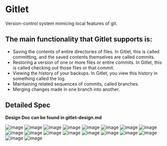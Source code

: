 # Gitlet
Version-control system mimicing local features of git.

## The main functionality that Gitlet supports is:

- Saving the contents of entire directories of files. In Gitlet, this is called committing, and the saved contents themselves are called commits.
- Restoring a version of one or more files or entire commits. In Gitlet, this is called checking out those files or that commit.
- Viewing the history of your backups. In Gitlet, you view this history in something called the log.
- Maintaining related sequences of commits, called branches.
- Merging changes made in one branch into another.

## Detailed Spec

**Design Doc can be found in gitlet-design.md**

![image](https://user-images.githubusercontent.com/66244944/150853707-dffa2b63-6983-416e-8f81-009b5e164b06.png)
![image](https://user-images.githubusercontent.com/66244944/150853732-5ac9528e-85c1-4fdc-ad29-611707f55396.png)
![image](https://user-images.githubusercontent.com/66244944/150853775-23fd1508-f584-4fba-9287-b24df0d86318.png)
![image](https://user-images.githubusercontent.com/66244944/150853823-67113e35-4f15-4db8-85cf-9bd5a4ea5049.png)
![image](https://user-images.githubusercontent.com/66244944/150853843-672193bc-7bf5-4d53-84ff-baad9b080241.png)
![image](https://user-images.githubusercontent.com/66244944/150854080-30227f71-de88-4b19-a2a2-ce06e03f2e82.png)
![image](https://user-images.githubusercontent.com/66244944/150854356-1209317f-4991-4248-aa6f-7dc14cc8924a.png)
![image](https://user-images.githubusercontent.com/66244944/150854391-bdf56475-68ae-4290-b005-120002b2144b.png)
![image](https://user-images.githubusercontent.com/66244944/150854433-ee078965-7442-4171-81f3-0f6dd7599e57.png)
![image](https://user-images.githubusercontent.com/66244944/150854507-2c71ffe0-0810-4ee9-bc98-f4f1fbfc97ff.png)
![image](https://user-images.githubusercontent.com/66244944/150854543-32dc1128-27ce-456a-9b16-a2ab0323894c.png)
![image](https://user-images.githubusercontent.com/66244944/150854571-c03de920-da42-42d5-8313-ecff12b0b900.png)
![image](https://user-images.githubusercontent.com/66244944/150854594-8aa33581-d9cf-4576-bf3a-90c16b239a44.png)
![image](https://user-images.githubusercontent.com/66244944/150854604-a0c936c2-952d-4edf-a328-6baf03b6a827.png)
![image](https://user-images.githubusercontent.com/66244944/150854643-0c4b1b55-b3b2-4c56-84d6-6a0418fc9f82.png)
![image](https://user-images.githubusercontent.com/66244944/150854672-5ed94eba-8135-49cf-ae8f-cb942d77f1f7.png)
![image](https://user-images.githubusercontent.com/66244944/150854716-1de5ec7a-5beb-4beb-8064-11b3f3b66fe8.png)
![image](https://user-images.githubusercontent.com/66244944/150854794-e90ae828-4f35-435a-b327-165241dab062.png)
